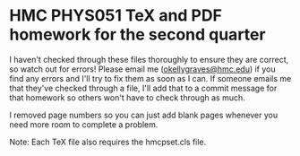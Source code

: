 # HMC PHYS051 TeX and PDF homework for the second quarter
I haven't checked through these files thoroughly to ensure they are correct, so watch out for errors!
Please email me (okellygraves@hmc.edu) if you find any errors and I'll try to fix them as soon as I can.
If someone emails me that they've checked through a file,
I'll add that to a commit message for that homework so others won't have to check through as much.

I removed page numbers so you can just add blank pages whenever you need more room to complete a problem.

Note: Each TeX file also requires the hmcpset.cls file.
